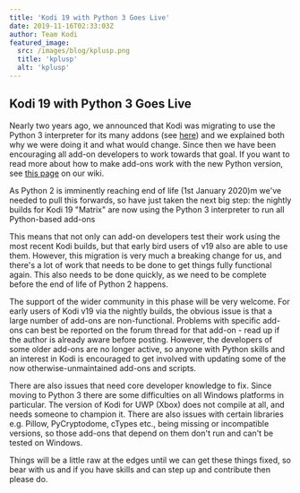 ```yaml
---
title: 'Kodi 19 with Python 3 Goes Live'
date: 2019-11-16T02:33:03Z
author: Team Kodi
featured_image:
  src: /images/blog/kplusp.png
  title: 'kplusp'
  alt: 'kplusp'
---
```

Kodi 19 with Python 3 Goes Live
-------------------------------

 Nearly two years ago, we announced that Kodi was migrating to use the Python 3 interpreter for its many addons (see [here](https://kodi.tv/article/attention-addon-developers-migration-python-3)) and we explained both why we were doing it and what would change. Since then we have been encouraging all add-on developers to work towards that goal. If you want to read more about how to make add-ons work with the new Python version, see [this page](https://kodi.wiki/view/Migration_to_Python_3) on our wiki.

 As Python 2 is imminently reaching end of life (1st January 2020)m we've needed to pull this forwards, so have just taken the next big step: the nightly builds for Kodi 19 "Matrix" are now using the Python 3 interpreter to run all Python-based add-ons

 This means that not only can add-on developers test their work using the most recent Kodi builds, but that early bird users of v19 also are able to use them. However, this migration is very much a breaking change for us, and there's a lot of work that needs to be done to get things fully functional again. This also needs to be done quickly, as we need to be complete before the end of life of Python 2 happens.

 The support of the wider community in this phase will be very welcome. For early users of Kodi v19 via the nightly builds, the obvious issue is that a large number of add-ons are non-functional. Problems with specific add-ons can best be reported on the forum thread for that add-on - read up if the author is already aware before posting. However, the developers of some older add-ons are no longer active, so anyone with Python skills and an interest in Kodi is encouraged to get involved with updating some of the now otherwise-unmaintained add-ons and scripts.

 There are also issues that need core developer knowledge to fix. Since moving to Python 3 there are some difficulties on all Windows platforms in particular. The version of Kodi for UWP (Xbox) does not compile at all, and needs someone to champion it. There are also issues with certain libraries e.g. Pillow, PyCryptodome, cTypes etc., being missing or incompatible versions, so those add-ons that depend on them don't run and can't be tested on Windows.

 Things will be a little raw at the edges until we can get these things fixed, so bear with us and if you have skills and can step up and contribute then please do.

 
